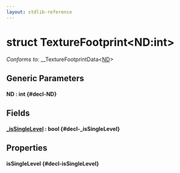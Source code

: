 ```yaml
---
layout: stdlib-reference
---
```


# struct TextureFootprint\<ND:int\>

*Conforms to:* \_\_TextureFootprintData\<[ND](/stdlib-reference/types/TextureFootprint/index#typeparam-ND)\>

## Generic Parameters

#### ND  : int {#decl-ND}

## Fields

#### [\_isSingleLevel](/stdlib-reference/types/TextureFootprint/isSingleLevel) : bool {#decl-_isSingleLevel}

## Properties

#### isSingleLevel {#decl-isSingleLevel}

